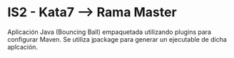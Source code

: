 # IS2 - Kata7 --> Rama Master

Aplicación Java (Bouncing Ball) empaquetada utilizando plugins para configurar Maven. Se utiliza jpackage para generar un ejecutable de dicha aplcación.

